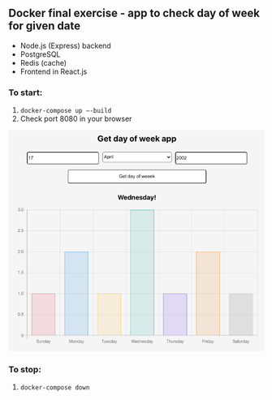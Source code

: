 ## Docker final exercise - app to check day of week for given date
- Node.js (Express) backend
- PostgreSQL
- Redis (cache)
- Frontend in React.js

### To start:
1. `docker-compose up –-build`
2. Check port 8080 in your browser

![](readmeutils/multi3_app_screen.png)

### To stop:
1. `docker-compose down`
